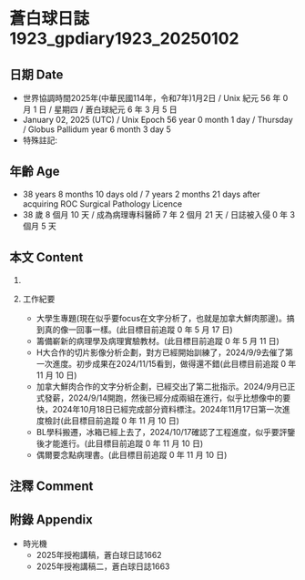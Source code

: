 [_metadata_:encoding]: - "utf-8"
[_metadata_:language]: - "zh-Hant-TW"
[_metadata_:fileformat]: - "markdown"
[_metadata_:MIME_type]: - "text/plain"
[_metadata_:markdown_version]: - "commonmark version 0.30"
[_metadata_:markdown_spec]: - "https://spec.commonmark.org/0.30/"

# 蒼白球日誌1923_gpdiary1923_20250102 #

## 日期 Date ##

* 世界協調時間2025年(中華民國114年，令和7年)1月2日 / Unix 紀元 56 年 0 月 1 日 / 星期四 / 蒼白球紀元 6 年 3 月 5 日
* January 02, 2025 (UTC) / Unix Epoch 56 year 0 month 1 day / Thursday / Globus Pallidum year 6 month 3 day 5
* 特殊註記:

## 年齡 Age ##

* 38 years 8 months 10 days old / 7 years 2 months 21 days after acquiring ROC Surgical Pathology Licence
* 38 歲 8 個月 10 天 / 成為病理專科醫師 7 年 2 個月 21 天 / 日誌被入侵 0 年 3 個月 5 天

## 本文 Content ##

1. 

2. 工作紀要

    - 大學生專題(現在似乎要focus在文字分析了，也就是加拿大鮮肉那邊)。搞到真的像一回事一樣。(此目標目前追蹤 0 年 5 月 17 日)
    - 籌備嶄新的病理學及病理實驗教材。(此目標目前追蹤 0 年 5 月 11 日)
    - H大合作的切片影像分析企劃，對方已經開始訓練了，2024/9/9去催了第一次進度。初步成果在2024/11/15看到，做得還不錯(此目標目前追蹤 0 年 11 月 10 日)
    - 加拿大鮮肉合作的文字分析企劃，已經交出了第二批指示。2024/9月已正式發薪，2024/9/14開跑，然後已經分成兩組在進行，似乎比想像中的要快，2024年10月18日已經完成部分資料標注。2024年11月17日第一次進度檢討(此目標目前追蹤 0 年 11 月 10 日)
    - BL學科搬遷，冰箱已經上去了，2024/10/17確認了工程進度，似乎要評鑒後才能進行。(此目標目前追蹤 0 年 11 月 10 日)
    - 偶爾要念點病理書。(此目標目前追蹤 0 年 11 月 10 日)

## 注釋 Comment ##


## 附錄 Appendix ##

* 時光機
    - 2025年授袍講稿，蒼白球日誌1662
    - 2025年授袍講稿二，蒼白球日誌1663
